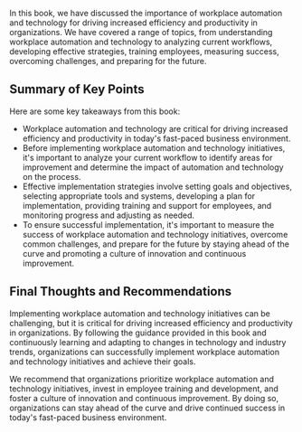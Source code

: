 
In this book, we have discussed the importance of workplace automation and technology for driving increased efficiency and productivity in organizations. We have covered a range of topics, from understanding workplace automation and technology to analyzing current workflows, developing effective strategies, training employees, measuring success, overcoming challenges, and preparing for the future.

Summary of Key Points
---------------------

Here are some key takeaways from this book:

* Workplace automation and technology are critical for driving increased efficiency and productivity in today's fast-paced business environment.
* Before implementing workplace automation and technology initiatives, it's important to analyze your current workflow to identify areas for improvement and determine the impact of automation and technology on the process.
* Effective implementation strategies involve setting goals and objectives, selecting appropriate tools and systems, developing a plan for implementation, providing training and support for employees, and monitoring progress and adjusting as needed.
* To ensure successful implementation, it's important to measure the success of workplace automation and technology initiatives, overcome common challenges, and prepare for the future by staying ahead of the curve and promoting a culture of innovation and continuous improvement.

Final Thoughts and Recommendations
----------------------------------

Implementing workplace automation and technology initiatives can be challenging, but it is critical for driving increased efficiency and productivity in organizations. By following the guidance provided in this book and continuously learning and adapting to changes in technology and industry trends, organizations can successfully implement workplace automation and technology initiatives and achieve their goals.

We recommend that organizations prioritize workplace automation and technology initiatives, invest in employee training and development, and foster a culture of innovation and continuous improvement. By doing so, organizations can stay ahead of the curve and drive continued success in today's fast-paced business environment.